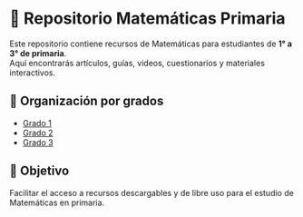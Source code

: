 # 📘 Repositorio Matemáticas Primaria

Este repositorio contiene recursos de Matemáticas para estudiantes de **1° a 3° de primaria**.  
Aquí encontrarás artículos, guías, videos, cuestionarios y materiales interactivos.

## 📂 Organización por grados
- [Grado 1](./Grado-1)
- [Grado 2](./Grado-2)
- [Grado 3](./Grado-3)

## 🎯 Objetivo
Facilitar el acceso a recursos descargables y de libre uso para el estudio de Matemáticas en primaria.
